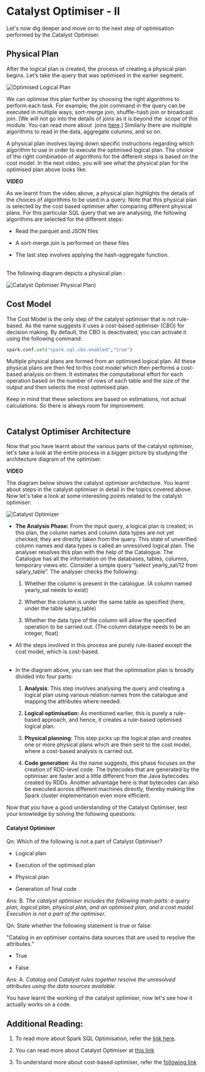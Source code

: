 # Catalyst Optimiser - II

Let's now dig deeper and move on to the next step of optimisation performed by the Catalyst Optimiser.

## Physical Plan

After the logical plan is created, the process of creating a physical plan begins. Let’s take the query that was optimised in the earlier segment. 

![Optimised Logical Plan](https://i.ibb.co/xg1WNBZ/Optimised-Logical-Plan.jpg)

We can optimise this plan further by choosing the right algorithms to perform each task. For example; the join command in the query can be executed in multiple ways; sort-merge join, shuffle-hash join or broadcast join. \[We will not go into the details of joins as it is beyond the  scope of this module. You can read more about  joins [here](https://medium.com/datakaresolutions/optimize-spark-sql-joins-c81b4e3ed7da).] Similarly there are multiple algorithms to read in the data, aggregate columns, and so on. 

A physical plan involves laying down specific instructions regarding which algorithm to use in order to execute the optimised logical plan. The choice of the right combination of algorithms for the different steps is based on the cost model. In the next video, you will see what the physical plan for the optimised plan above looks like.

**VIDEO**

As we learnt from the video above, a physical plan highlights the details of the choices of algorithms to be used in a query. Note that this physical plan is selected by the cost based optimiser after comparing different physical plans. For this particular SQL query that we are analysing, the following algorithms are selected for the different steps:

-   Read the parquet and JSON files
    
-   A sort-merge join is performed on these files
    
-   The last step involves applying the hash-aggregate function.  
     
    

The following diagram depicts a physical plan :

![Catalyst Optimiser Physical Plan](https://i.ibb.co/n1C2w6d/Catalyst-Optimiser-Physical-Plan.jpg))

## Cost Model

The Cost Model is the only step of the catalyst optimiser that is not rule-based. As the name suggests it uses a cost-based optimiser (CBO) for decision making. By default, the CBO is deactivated; you can activate it using the following command:

```python
spark.conf.set("spark.sql.cbo.enabled","true")
```

Multiple physical plans are formed from an optimised logical plan. All these physical plans are then fed to this cost model which then performs a cost-based analysis on them. It estimates the computational effort for each operation based on the number of rows of each table and the size of the output and then selects the most optimised plan.

Keep in mind that these selections are based on estimations, not actual calculations. So there is always room for improvement.   
 

## Catalyst Optimiser Architecture

Now that you have learnt about the various parts of the catalyst optimiser, let's take a look at the entire process in a bigger picture by studying the architecture diagram of the optimiser.

**VIDEO**

The diagram below shows the catalyst optimiser architecture. You learnt about steps in the catalyst optimiser in detail in the topics covered above. Now let's take a look at some interesting points related to the catalyst optimiser:

![Catalyst Optimizer](https://i.ibb.co/2Z0ksyf/Catalyst-Optimizer.jpg)

-   **The Analysis Phase:** From the input query, a logical plan is created; in this plan, the column names and column data types are not yet checked; they are directly taken from the query. This state of unverified column names and data types is called an unresolved logical plan. The analyser resolves this plan with the help of the Catalogue. The Catalogue has all the information on the databases, tables, columns, temporary views etc. Consider a simple query “select yearly_sal/12 from salary_table”. The analyser checks the following:
    1.  Whether the column is present in the catalogue. (A column named yearly_sal needs to exist) 
        
    2.  Whether the column is under the same table as specified (here, under the table salary_table)
        
    3.  Whether the data type of the column will allow the specified operation to be carried out. (The column datatype needs to be an integer, float)
        

-   All the steps involved in this process are purely rule-based except the cost model, which is cost-based.  
     
    
-   In the diagram above, you can see that the optimisation plan is broadly divided into four parts:
    
    1.  **Analysis**: This step involves analysing the query and creating a logical plan using various relation names from the catalogue and mapping the attributes where needed.
        
    2.  **Logical optimisation:** As mentioned earlier, this is purely a rule-based approach, and hence, it creates a rule-based optimised logical plan.
        
    3.  **Physical planning**: This step picks up the logical plan and creates one or more physical plans which are then sent to the cost model, where a cost-based analysis is carried out.
        
    4.  **Code generation**: As the name suggests, this phase focuses on the creation of RDD-level code. The bytecodes that are generated by the optimiser are faster and a little different from the Java bytecodes created by RDDs. Another advantage here is that bytecodes can also be executed across different machines directly, thereby making the Spark cluster implementation even more efficient. 
        

Now that you have a good understanding of the Catalyst Optimiser, test your knowledge by solving the following questions:


#### Catalyst Optimiser

Qn: Which of the following is not a part of Catalyst Optimiser?

- Logical plan

- Execution of the optimised plan

- Physical plan

- Generation of final code

Ans: B. *The catalyst optimiser includes the following main parts: a query plan, logical plan, physical plan, and an optimised plan, and a cost model. Execution is not a part of the optimiser.*


Qn: State whether the following statement is true or false:

"Catalog in an optimiser contains data sources that are used to resolve the attributes."

- True

- False

Ans: A. *Catalog and Catalyst rules together resolve the unresolved attributes using the data sources available.*


You have learnt the working of the catalyst optimiser, now let's see how it actually works on a code. 

## Additional Reading:

1.  To read more about Spark SQL Optimisation, refer the [link here](http://data-flair.training/blogs/spark-sql-optimization/).
    
2.  You can read more about Catalyst Optimiser at [this link](http://databricks.com/glossary/catalyst-optimizer)
    
3.  To understand more about cost-based optimiser, refer the [following link](http://www.youtube.com/watch?v=qS_aS99TjCM&feature=youtu.be)